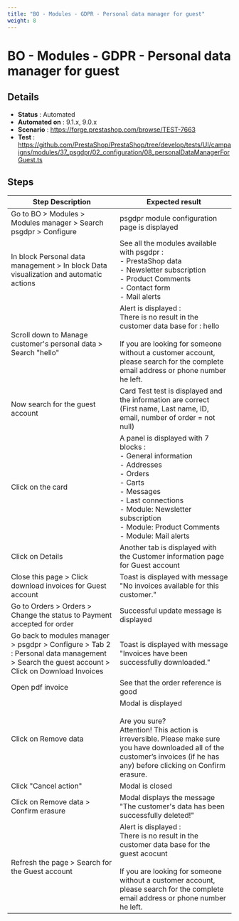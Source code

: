 ```yaml
---
title: "BO - Modules - GDPR - Personal data manager for guest"
weight: 8
---
```


# BO - Modules - GDPR - Personal data manager for guest
## Details
* **Status** : Automated
* **Automated on** : 9.1.x, 9.0.x
* **Scenario** : https://forge.prestashop.com/browse/TEST-7663
* **Test** : https://github.com/PrestaShop/PrestaShop/tree/develop/tests/UI/campaigns/modules/37_psgdpr/02_configuration/08_personalDataManagerForGuest.ts

## Steps
| Step Description | Expected result |
| ----- | ----- |
| Go to BO > Modules > Modules manager > Search psgdpr > Configure | psgdpr module configuration page is displayed |
| In block Personal data management > In block Data visualization and automatic actions | See all the modules available with psgdpr :<br> - PrestaShop data<br> - Newsletter subscription<br> - Product Comments<br> - Contact form<br> - Mail alerts |
| Scroll down to Manage customer's personal data > Search "hello" | Alert is displayed :<br>There is no result in the customer data base for : hello<br><br>If you are looking for someone without a customer account, please search for the complete email address or phone number he left. |
| Now search for the guest account | Card Test test is displayed and the information are correct (First name, Last name, ID, email, number of order = not null) |
| Click on the card | A panel is displayed with 7 blocks :<br>- General information<br>- Addresses<br>- Orders<br>- Carts<br>- Messages<br>- Last connections<br>- Module: Newsletter subscription<br>- Module: Product Comments<br>- Module: Mail alerts |
| Click on Details | Another tab is displayed with the Customer information page for Guest account |
| Close this page > Click download invoices for Guest account | Toast is displayed with message "No invoices available for this customer." |
| Go to Orders > Orders > Change the status to Payment accepted for order | Successful update message is displayed |
| Go back to modules manager > psgdpr > Configure > Tab 2 : Personal data management > Search the guest account > Click on Download Invoices | Toast is displayed with message "Invoices have been successfully downloaded." |
| Open pdf invoice | See that the order reference is good |
| Click on Remove data | Modal is displayed<br><br>Are you sure?<br>Attention! This action is irreversible. Please make sure you have downloaded all of the customer’s invoices (if he has any) before clicking on Confirm erasure. |
| Click "Cancel action" | Modal is closed |
| Click on Remove data > Confirm erasure | Modal displays the message "The customer's data has been successfully deleted!" |
| Refresh the page > Search for the Guest account | Alert is displayed :<br>There is no result in the customer data base for the guest acocunt<br><br>If you are looking for someone without a customer account, please search for the complete email address or phone number he left. |
